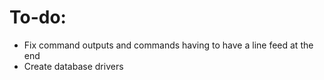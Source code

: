 # To-do:
 - Fix command outputs and commands having to have a line feed at the end
 - Create database drivers